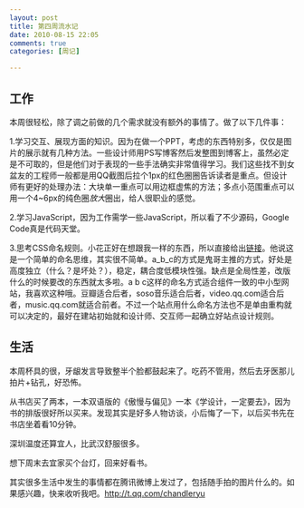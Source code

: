 ```yaml
---
layout: post
title: 第四周流水记
date: 2010-08-15 22:05
comments: true
categories: [周记]

---
```

<h2>工作</h2>
本周很轻松，除了调之前做的几个需求就没有额外的事情了。做了以下几件事：

1.学习交互、展现方面的知识。因为在做一个PPT，考虑的东西特别多，仅仅是图片的展示就有几种方法。一些设计师用PS写博客然后发整图到博客上，虽然必定是不可取的，但是他们对于表现的一些手法确实非常值得学习。我们这些找不到女盆友的工程师一般都是用QQ截图后拉个1px的红色圈圈告诉读者是重点。但设计师有更好的处理办法：大块单一重点可以用边框虚焦的方法；多点小范围重点可以用一个4~6px的纯色圈<em>放大</em>圈出，给人很职业的感觉。

2.学习JavaScript，因为工作需学一些JavaScript，所以看了不少源码，Google Code真是代码天堂。

3.思考CSS命名规则。小花正好在想跟我一样的东西，所以直接给出<a href="http://xiebiji.com/2010/08/simple_mind/">链接</a>。他说这是一个简单的命名思维，其实很不简单。a_b_c的方式是鬼哥主推的方式，好处是高度独立（什么？是坏处？），稳定，耦合度低模块性强。缺点是全局性差，改版什么的时候要改的东西就太多啦。a b c这样的命名方式适合组件一致的中小型网站，我喜欢这种哦。豆瓣适合后者，soso音乐适合后者，video.qq.com适合后者，music.qq.com就适合前者。不过一个站点用什么命名方法也不是单由重构就可以决定的，最好在建站初始就和设计师、交互师一起确立好站点设计规则。
<h2>生活</h2>
本周杯具的很，牙龈发言导致整半个脸都鼓起来了。吃药不管用，然后去牙医那儿拍片+钻孔，好恐怖。

从书店买了两本，一本双语版的《傲慢与偏见》一本《学设计，一定要去》，因为书的排版很好所以买来。发现其实是好多人物访谈，小后悔了一下，以后买书先在书店坐着看10分钟。

深圳温度还算宜人，比武汉舒服很多。

想下周末去宜家买个台灯，回来好看书。

其实很多生活中发生的事情都在腾讯微博上发过了，包括随手拍的图片什么的。如果感兴趣，快来收听我吧。http://t.qq.com/chandleryu

